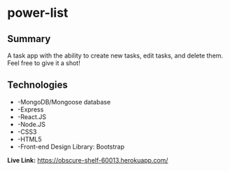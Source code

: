 # power-list

## Summary
A task app with the ability to create new tasks, edit tasks, and delete them. Feel free to give it a shot!

## Technologies 
* -MongoDB/Mongoose database
* -Express
* -React.JS
* -Node.JS
* -CSS3
* -HTML5
* -Front-end Design Library: Bootstrap

**Live Link:** https://obscure-shelf-60013.herokuapp.com/